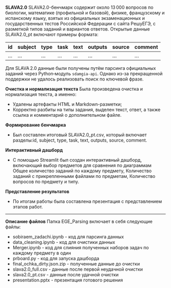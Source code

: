 **SLAVA2.0**
SLAVA2.0-бенчмарк содержит около 13 000 вопросов по биологии, математике (профильной и базовой), физике, французскому и испанскому языку, взятых из официальных экзаменационных и государственных тестов Российской Федерации с сайта РешуЕГЭ, с разметкой типов заданий и вариантов ответов.
Открытые данные SLAVA2.0_pt включают примеры формата:

| id | subject | type | task | text | outputs | source | comment |
| -- | ------- | ---- | ---- | ---- | ------- | ------ | ------- |
| …  | …       | …    | …    | …    | …       | …      | …       |

Для SLAVA 2.0 данные были получены путём парсинга официальных заданий через Python‑модуль `sdamgia-api`. Однако из-за прекращенной поддержки не удалось реализовать поиск по ключевой фразе.

**Очистка и нормализация текста**
Была произведена очистка и нормализация текста, а именно:
   * Удалены артефакты HTML и Markdown-разметки;
   * Корректно разбиты на типы задания, выделен текст, ответ, а также ссылка и комментарий о дополнительном файле.

**Формирование бенчмарка**
   * Был составлен итоговый SLAVA2.0_pt.csv, который включает разделы:id, subject, type, task, text, outputs, source, comment.

**Интерактивный дашборд**

   * С помощью Streamlit был создан интерактивный дашборд, включающий выбор предметов для сравнения по диаграммам Общее количество заданий по каждому предмету, Количество заданий с прикрепленными файлами по предметам, Количество вопросов по предмету и типу. 

**Представление результатов**
   * По итогам работы была составлена презентация с представлением этапов работ.


---

**Описание файлов**
Папка EGE_Parsing включает в себя следующие файлы:
   * sobiraem_zadachi.ipynb - код для парсинга данных
   * data_cleaning.ipynb - код для очистики данных
   * Merger.ipynb - код для слияния полученных наборов задач по каждому предмету в один
   * prboard.py - код для запуска дашборда
   * final_ochka_dirty.json.zip - полученные данные до очистки
   * slava2.0_full.csv - данные после первой неудачной очистки
   * slava2.0_pt.csv - данные после удачной очистки
   * presentation.pptx - презентация готового решения
  
